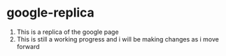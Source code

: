 # google-replica
1. This is a replica of the google page 
2. This is still a working progress and i will be making changes as i move forward
